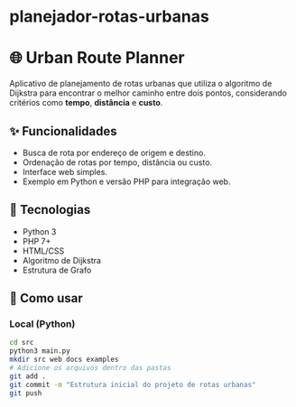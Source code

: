 # planejador-rotas-urbanas
# 🌐 Urban Route Planner

Aplicativo de planejamento de rotas urbanas que utiliza o algoritmo de Dijkstra para encontrar o melhor caminho entre dois pontos, considerando critérios como **tempo**, **distância** e **custo**.

## ✨ Funcionalidades
- Busca de rota por endereço de origem e destino.
- Ordenação de rotas por tempo, distância ou custo.
- Interface web simples.
- Exemplo em Python e versão PHP para integração web.

## 🔧 Tecnologias
- Python 3
- PHP 7+
- HTML/CSS
- Algoritmo de Dijkstra
- Estrutura de Grafo

## 🚀 Como usar

### Local (Python)
```bash
cd src
python3 main.py
mkdir src web docs examples
# Adicione os arquivos dentro das pastas
git add .
git commit -m "Estrutura inicial do projeto de rotas urbanas"
git push
